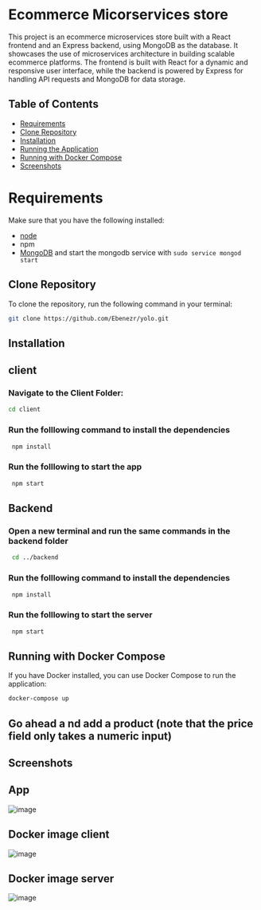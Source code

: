 # Ecommerce Micorservices store

This project is an ecommerce microservices store built with a React frontend and an Express backend, using MongoDB as the database. It showcases the use of microservices architecture in building scalable ecommerce platforms. The frontend is built with React for a dynamic and responsive user interface, while the backend is powered by Express for handling API requests and MongoDB for data storage.

## Table of Contents

- [Requirements](#requirements)
- [Clone Repository](#clone-repository)
- [Installation](#installation)
- [Running the Application](#running-the-application)
- [Running with Docker Compose](#running-with-docker-compose)
- [Screenshots](#screenshots)

# Requirements
Make sure that you have the following installed:
- [node](https://www.digitalocean.com/community/tutorials/how-to-install-node-js-on-ubuntu-18-04)
- npm
- [MongoDB](https://docs.mongodb.com/manual/tutorial/install-mongodb-on-ubuntu/) and start the mongodb service with `sudo service mongod start`

## Clone Repository

To clone the repository, run the following command in your terminal:
```bash
git clone https://github.com/Ebenezr/yolo.git
```

## Installation

## client
### Navigate to the Client Folder:
```bash
cd client
```

### Run the folllowing command to install the dependencies
```bash
 npm install
```

### Run the folllowing to start the app
```bash
 npm start
```

## Backend
### Open a new terminal and run the same commands in the backend folder
```bash
 cd ../backend
```
### Run the folllowing command to install the dependencies
```bash
 npm install
```

### Run the folllowing to start the server
```bash
 npm start
 ```

## Running with Docker Compose
If you have Docker installed, you can use Docker Compose to run the application:
```bash
docker-compose up
```

 ## Go ahead a nd add a product (note that the price field only takes a numeric input)

## Screenshots
## App
 ![image](https://github.com/Vinge1718/yolo/assets/37300065/400c8e09-3cfd-4904-b030-4f25aa593ed6)

## Docker image client
![image](https://github.com/DannyBen/docker-alpine-mongo/assets/37300065/63aa04e9-0074-4ae1-ab15-c141a72b918c)
## Docker image server
![image](https://github.com/DannyBen/docker-alpine-mongo/assets/37300065/de75aef1-9e6a-4c77-8958-5a7d6ab79a06)
